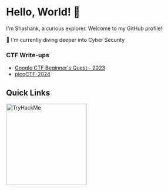# Hello, World! 👋

I'm Shashank, a curious explorer. Welcome to my GitHub profile!

🌱 I'm currently diving deeper into Cyber Security

### CTF Write-ups
- [Google CTF Beginner's Quest - 2023](https://github.com/shankmsd/CTF_Writeups/tree/main/Google%20CTF%20Beginner's%20Quest%20-%202023)
- [picoCTF-2024](https://github.com/shankmsd/CTF_Writeups/tree/main/picoCTF-2024)

## Quick Links

<a href="https://tryhackme.com/p/shankmsd" target="_blank">
  <img src="https://tryhackme-badges.s3.amazonaws.com/shankmsd.png" alt="TryHackMe" width= "220">
</a>

